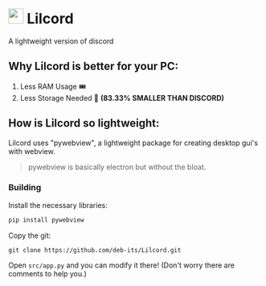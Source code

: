 # <img src='https://github.com/deb-its/Lilcord/assets/151398786/6bb3d946-f282-4e95-b541-ee4ba0a73570' width='30'> Lilcord
A lightweight version of discord

## Why Lilcord is better for your PC:
1. Less RAM Usage 🎟
2. Less Storage Needed 💾 **(83.33% SMALLER THAN DISCORD)**

## How is Lilcord so lightweight:
Lilcord uses "pywebview", a lightweight package for creating desktop gui's with webview.
> pywebview is basically electron but without the bloat.

### Building
Install the necessary libraries:
```cmd
pip install pywebview
```

Copy the git:
```git
git clone https://github.com/deb-its/Lilcord.git
```

Open `src/app.py` and you can modify it there! (Don't worry there are comments to help you.)
